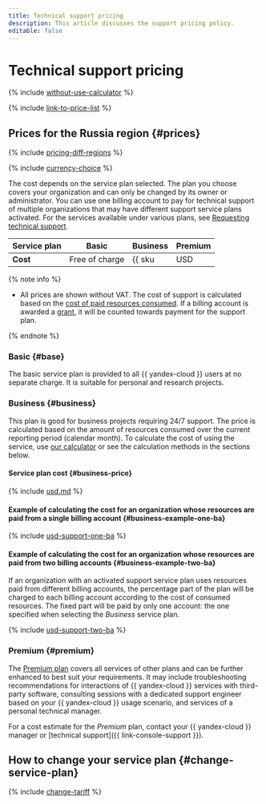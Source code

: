```yaml
---
title: Technical support pricing
description: This article discusses the support pricing policy.
editable: false
---
```


# Technical support pricing

{% include [without-use-calculator](../_includes/pricing/without-use-calculator.md) %}

{% include [link-to-price-list](../_includes/pricing/link-to-price-list.md) %}


## Prices for the Russia region {#prices}



{% include [pricing-diff-regions](../_includes/pricing-diff-regions.md) %}


{% include [currency-choice](../_includes/pricing/currency-choice.md) %}

The cost depends on the service plan selected. The plan you choose covers your organization and can only be changed by its owner or administrator. You can use one billing account to pay for technical support of multiple organizations that may have different support service plans activated. For the services available under various plans, see [Requesting technical support](overview.md).




Service plan | Basic           | Business                       | Premium 
--- |-------------------|------------------------------|--------
 **Cost** | Free of charge | {{ sku|USD|support.organization.business.fixed_consumption.v1|string }} per month from the billing account selected at the time of service plan activation and 5% of the organization's resource consumption cost, regardless of which billing account the organization's resources are linked to. | Upon request


{% note info %}

* All prices are shown without VAT. The cost of support is calculated based on the [cost of paid resources consumed](../billing/pricing.md). If a billing account is awarded a [grant](../billing/concepts/bonus-account.md), it will be counted towards payment for the support plan.

{% endnote %}

### Basic {#base}

The basic service plan is provided to all {{ yandex-cloud }} users at no separate charge. It is suitable for personal and research projects.

### Business {#business}

This plan is good for business projects requiring 24/7 support.
The price is calculated based on the amount of resources consumed over the current reporting period (calendar month). To calculate the cost of using the service, use [our calculator](/prices#calculator) or see the calculation methods in the sections below.

#### Service plan cost {#business-price}




{% include [usd.md](../_pricing/support/usd-business-2023.md) %}


#### Example of calculating the cost for an organization whose resources are paid from a single billing account {#business-example-one-ba}




{% include [usd-support-one-ba](../_pricing_examples/support/usd-one-ba.md) %}


#### Example of calculating the cost for an organization whose resources are paid from two billing accounts {#business-example-two-ba}

If an organization with an activated support service plan uses resources paid from different billing accounts, the percentage part of the plan will be charged to each billing account according to the cost of consumed resources. The fixed part will be paid by only one account: the one specified when selecting the _Business_ service plan.




{% include [usd-support-two-ba](../_pricing_examples/support/usd-two-ba.md) %}



### Premium {#premium}

The [Premium plan](/support) covers all services of other plans and can be further enhanced to best suit your requirements. It may include troubleshooting recommendations for interactions of {{ yandex-cloud }} services with third-party software, consulting sessions with a dedicated support engineer based on your {{ yandex-cloud }} usage scenario, and services of a personal technical manager.

For a cost estimate for the _Premium_ plan, contact your {{ yandex-cloud }} manager or [technical support]({{ link-console-support }}).


## How to change your service plan {#change-service-plan}

{% include [change-tariff](../_includes/support/change-pricing.md) %}